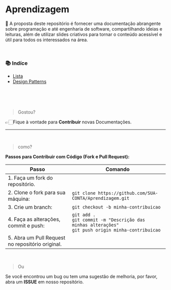# Aprendizagem
📖 A proposta deste repositório é fornecer uma documentação abrangente sobre programação e até engenharia de software, compartilhando ideias e leituras, além de utilizar slides criativos para tornar o conteúdo acessível e útil para todos os interessados na área.

<br>

### **📚 Indíce**<br>
* [Lista](https://github.com/GiovanaMerces/Aprendizagem/blob/main/Lista/Tipo1/Leitura.md)<br>
* [Design Patterns](https://github.com/GiovanaMerces/Aprendizagem/blob/main/Design%20Patterns.md)<br>

<br>
<br>
<br>

> Gostou?

👉🏻Fique à vontade para **Contribuir** novas Documentações.<br>

---

<br>

>como?

**Passos para Contribuir com Código (Fork e Pull Request):** <br>

| Passo | Comando |
|-------|---------|
| 1. Faça um fork do repositório. | |
| 2. Clone o fork para sua máquina: | `git clone https://github.com/SUA-CONTA/Aprendizagem.git` |
| 3. Crie um branch: | `git checkout -b minha-contribuicao` |
| 4. Faça as alterações, commit e push: | `git add .`<br>`git commit -m "Descrição das minhas alterações"`<br>`git push origin minha-contribuicao` |
| 5. Abra um Pull Request no repositório original. | |

<br>

> Ou

Se você encontrou um bug ou tem uma sugestão de melhoria, por favor, abra um **ISSUE** em nosso repositório. 


